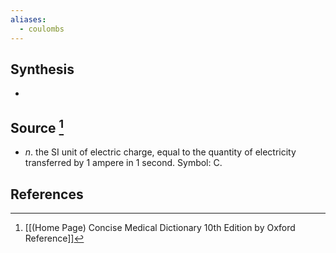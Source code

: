 ```yaml
---
aliases:
  - coulombs
---
```

## Synthesis
- 
## Source [^1]
- $n$. the SI unit of electric charge, equal to the quantity of electricity transferred by 1 ampere in 1 second. Symbol: C.
## References

[^1]: [[(Home Page) Concise Medical Dictionary 10th Edition by Oxford Reference]]